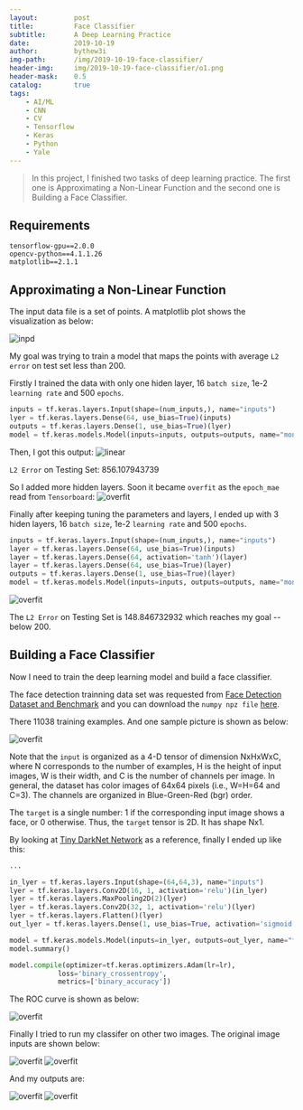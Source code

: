 ```yaml
---
layout:         post
title:          Face Classifier
subtitle:       A Deep Learning Practice
date:           2019-10-19
author:         bythew3i
img-path:       /img/2019-10-19-face-classifier/
header-img:     img/2019-10-19-face-classifier/o1.png
header-mask:    0.5
catalog:        true
tags:
    - AI/ML
    - CNN
    - CV
    - Tensorflow
    - Keras
    - Python
    - Yale
---
```


> In this project, I finished two tasks of deep learning practice. The first one is Approximating a Non-Linear Function and the second one is Building a Face Classifier.

## Requirements
```
tensorflow-gpu==2.0.0
opencv-python==4.1.1.26
matplotlib==2.1.1
```

## Approximating a Non-Linear Function

The input data file is a set of points. A matplotlib plot shows the visualization as below:

![inpd]({{page.img-path}}inputd.png)


My goal was trying to train a model that maps the points with average `L2 error` on test set less than 200.

Firstly I trained the data with only one hiden layer, 16 `batch size`, 1e-2 `learning rate` and 500 `epochs`. 

```python
inputs = tf.keras.layers.Input(shape=(num_inputs,), name="inputs")
lyer = tf.keras.layers.Dense(64, use_bias=True)(inputs)
outputs = tf.keras.layers.Dense(1, use_bias=True)(lyer)
model = tf.keras.models.Model(inputs=inputs, outputs=outputs, name="monkey_model")
```

Then, I got this output:
![linear]({{page.img-path}}l.png)

`L2 Error` on Testing Set: 856.107943739

So I added more hidden layers. Soon it became `overfit` as the `epoch_mae` read from `Tensorboard`:
![overfit]({{page.img-path}}II-10.png)

Finally after keeping tuning the parameters and layers, I ended up with 3 hiden layers, 16 `batch size`, 1e-2 `learning rate` and 500 `epochs`.

```python
inputs = tf.keras.layers.Input(shape=(num_inputs,), name="inputs")
layer = tf.keras.layers.Dense(64, use_bias=True)(inputs)
layer = tf.keras.layers.Dense(64, activation='tanh')(layer)
layer = tf.keras.layers.Dense(64, use_bias=True)(layer)
outputs = tf.keras.layers.Dense(1, use_bias=True)(layer)
model = tf.keras.models.Model(inputs=inputs, outputs=outputs, name="monkey_model")
```
![overfit]({{page.img-path}}II-9.png)

The `L2 Error` on Testing Set is 148.846732932 which reaches my goal -- below 200.


## Building a Face Classifier
Now I need to train the deep learning model and build a face classifier. 

The face detection trainning data set was requested from [Face Detection Dataset and Benchmark](http://vis-www.cs.umass.edu/fddb/) and you can download the `numpy npz file` [here](https://drive.google.com/file/d/1JIIalRu5WZQ01p-S6mBxzHV8ZMqAJcdH/view).


There 11038 training examples. And one sample picture is shown as below:

![overfit]({{page.img-path}}sample.png)

Note that the `input` is organized as a 4-D tensor of dimension NxHxWxC, where N corresponds to the number of examples, H is the height of input images, W is their width, and C is the number of channels per image. In general, the dataset has color images of 64x64 pixels (i.e., W=H=64 and C=3). The channels are organized in Blue-Green-Red (bgr) order.

The `target` is a single number: 1 if the corresponding input image shows a face, or 0 otherwise. Thus, the `target` tensor is 2D. It has shape Nx1.

By looking at [Tiny DarkNet Network](https://pjreddie.com/darknet/tiny-darknet/) as a reference, finally I ended up like this:

```python
...

in_lyer = tf.keras.layers.Input(shape=(64,64,3), name="inputs")
lyer = tf.keras.layers.Conv2D(16, 1, activation='relu')(in_lyer)
lyer = tf.keras.layers.MaxPooling2D(2)(lyer)
lyer = tf.keras.layers.Conv2D(32, 1, activation='relu')(lyer)
lyer = tf.keras.layers.Flatten()(lyer)
out_lyer = tf.keras.layers.Dense(1, use_bias=True, activation='sigmoid')(lyer)

model = tf.keras.models.Model(inputs=in_lyer, outputs=out_lyer, name="face_model")
model.summary()

model.compile(optimizer=tf.keras.optimizers.Adam(lr=lr),
            loss='binary_crossentropy',
            metrics=['binary_accuracy'])
```

The ROC curve is shown as below:

![overfit]({{page.img-path}}III-2.png)

Finally I tried to run my classifer on other two images. The original image inputs are shown below:

![overfit]({{page.img-path}}i1.jpg)
![overfit]({{page.img-path}}i2.jpg)

And my outputs are:

![overfit]({{page.img-path}}o1.png)
![overfit]({{page.img-path}}o2.png)